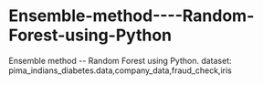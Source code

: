 # Ensemble-method----Random-Forest-using-Python
Ensemble method -- Random Forest using Python.
dataset: pima_indians_diabetes.data,company_data,fraud_check,iris
